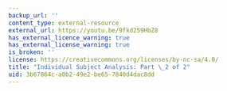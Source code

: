 ```yaml
---
backup_url: ''
content_type: external-resource
external_url: https://youtu.be/9fkd259HbZ8
has_external_licence_warning: true
has_external_license_warning: true
is_broken: ''
license: https://creativecommons.org/licenses/by-nc-sa/4.0/
title: "Individual Subject Analysis: Part \_2 of 2"
uid: 3b67864c-a0b2-49e2-be65-7840d4dac8dd
---
```

